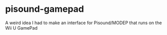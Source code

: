 # pisound-gamepad
A weird idea I had to make an interface for Pisound/MODEP that runs on the Wii U GamePad
